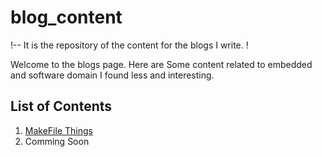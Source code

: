 # blog_content
!-- It is the repository of the content for the blogs I write. !



Welcome to the blogs page. Here are Some content related to embedded and software domain I found less and interesting.

## List of Contents

1. [MakeFile Things](./BlogsForEmb/Makefile.md)
2. Comming Soon
